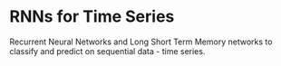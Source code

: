 # RNNs for Time Series

Recurrent Neural Networks and Long Short Term Memory networks to classify and predict on sequential data - time series.